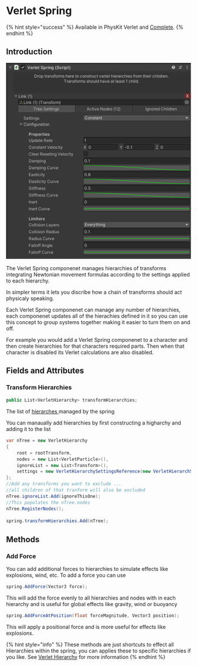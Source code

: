 # Verlet Spring

{% hint style="success" %}
Available in PhysKit Verlet and [Complete](https://prf.hn/l/rpoyznk).
{% endhint %}

## Introduction

![](<../../../.gitbook/assets/image (166) (1) (1) (1).png>)

The Verlet Spring componenet manages hierarchies of transforms integrating Newtonian movement formulas according to the settings applied to each hierarchy.

In simpler terms it lets you discribe how a chain of transforms should act physicaly speaking.

Each Verlet Spring componenet can manage any number of hierarchies, each componenet updates all of the hierachies defined in it so you can use this concept to group systems together making it easier to turn them on and off.

For example you would add a Verlet Spring componenet to a character and then create hierarchies for that characters required parts. Then when that character is disabled its Verlet calculations are also disabled.

## Fields and Attributes

### Transform Hierarchies

```csharp
public List<VerletHierarchy> transformHierarchies;
```

The list of [hierarches ](../objects/verlet-hierarchy.md)managed by the spring

You can manaually add hierarchies by first constructing a higharchy and adding it to the list

```csharp
var nTree = new VerletHierarchy
{
    root = rootTransform,
    nodes = new List<VerletParticle>(),
    ignoreList = new List<Transform>(),
    settings = new VerletHierarchySettingsReference(new VerletHierarchSettings())
};
//Add any transforms you want to exclude ... 
//all children of that tranform will also be excluded
nTree.ignoreList.Add(ignoreThisOne);
//This populates the nTree.nodes
nTree.RegisterNodes();

spring.transformHierarchies.Add(nTree);
```

## Methods

### Add Force

You can add additional forces to hierarchies to simulate effects like explosions, wind, etc. To add a force you can use

```csharp
spring.AddForce(Vector3 force);
```

This will add the force evenly to all hierarchies and nodes with in each hierarchy and is useful for global effects like gravity, wind or buoyancy

```csharp
spring.AddForceAtPosition(float forceMagnitude, Vector3 position);
```

This will apply a positional force and is more useful for effects like explosions.

{% hint style="info" %}
These methods are just shortcuts to effect all Hierarchies within the spring, you can applies these to specific hierarchies if you like. See [Verlet Hierarchy](../objects/verlet-hierarchy.md) for more information
{% endhint %}
